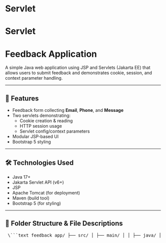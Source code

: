 # Servlet

# Servlet


# Feedback Application

A simple Java web application using JSP and Servlets (Jakarta EE) that allows users to submit feedback and demonstrates cookie, session, and context parameter handling.

---

## 🌟 Features

- Feedback form collecting **Email**, **Phone**, and **Message**
- Two servlets demonstrating:
  - Cookie creation & reading
  - HTTP session usage
  - Servlet config/context parameters
- Modular JSP-based UI
- Bootstrap 5 styling

---

## 🛠 Technologies Used

- Java 17+
- Jakarta Servlet API (v6+)
- JSP
- Apache Tomcat (for deployment)
- Maven (build tool)
- Bootstrap 5 (for styling)

---

## 📁 Folder Structure & File Descriptions
<pre> \```text feedback_app/ ├── src/ │ ├── main/ │ │ ├── java/ │ │ │ ├── feedback_app/ │ │ │ │ └── FirstServlet.java # Handles POST feedback form submission │ │ │ └── feedback_app/session/manage/ │ │ │ ├── Request1Servlet.java # Sets cookies and session data (/servlet1) │ │ │ └── Request2Servlet.java # Reads cookies, session, context params (/servlet2) │ │ └── resources/ │ │ └── application.properties # Spring-compatible placeholder (unused here) │ └── webapp/ │ ├── css/ │ │ └── style.css # Custom styling for pages │ ├── feedback.jsp # Feedback form page │ ├── index.jsp # Landing page with navigation buttons │ ├── header.jsp # Bootstrap navbar reused across pages │ ├── links.jsp # Bootstrap CSS & custom style includes │ ├── script.jsp # Bootstrap JS includes │ └── WEB-INF/ │ └── web.xml # Configures servlets and context parameters ├── pom.xml # Maven config (Servlet + JSP dependencies) └── README.md # Project documentation (this file) \``` </pre>
